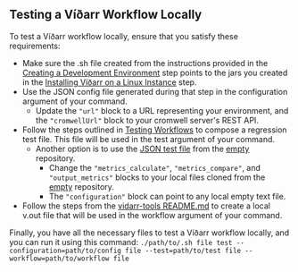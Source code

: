 ## Testing a Víðarr Workflow Locally

To test a Víðarr workflow locally, ensure that you satisfy these requirements:

- Make sure the .sh file created from the instructions provided in the [Creating a Development Environment](https://github.com/oicr-gsi/vidarr/blob/master/admin-guide.md#creating-a-development-environment) step points to the jars you created in the [Installing Víðarr on a Linux Instance](https://github.com/oicr-gsi/vidarr/blob/master/admin-guide.md#installing-v%C3%AD%C3%B0arr-on-a-linux-instance) step.
- Use the JSON config file generated during that step in the configuration argument of your command.
    - Update the `"url"` block to a URL representing your environment, and the `"cromwellUrl"` block to your cromwell server's REST API.
- Follow the steps outlined in [Testing Workflows](https://github.com/oicr-gsi/vidarr/blob/master/admin-guide.md#testing-workflows) to compose a regression test file. This file will be used in the test argument of your command.
  - Another option is to use the [JSON test file](https://github.com/oicr-gsi/empty/blob/master/vidarrtest-regression.json.in) from the [empty](https://github.com/oicr-gsi/empty) repository.
      - Change the `"metrics_calculate"`, `"metrics_compare"`, and `"output_metrics"` blocks to your local files cloned from the [empty](https://github.com/oicr-gsi/empty) repository.
      - The `"configuration"` block can point to any local empty text file.
- Follow the steps from the [vidarr-tools README.md](https://github.com/oicr-gsi/vidarr-tools)  to create a local v.out file that will be used in the workflow argument of your command.

Finally, you have all the necessary files to test a Víðarr workflow locally, and you can run it using this command:
`./path/to/.sh file test --configuration=path/to/config file --test=path/to/test file --workflow=path/to/workflow file`